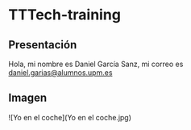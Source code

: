 # TTTech-training
## Presentación
Hola, mi nombre es Daniel García Sanz, mi correo es daniel.garias@alumnos.upm.es
## Imagen
![Yo en el coche](Yo en el coche.jpg)
